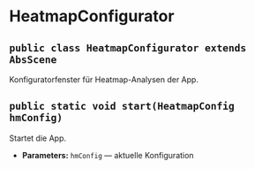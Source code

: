 # HeatmapConfigurator


## `public class HeatmapConfigurator extends AbsScene`

Konfiguratorfenster für Heatmap-Analysen der App.

## `public static void start(HeatmapConfig hmConfig)`

Startet die App.

 * **Parameters:** `hmConfig` — aktuelle Konfiguration
